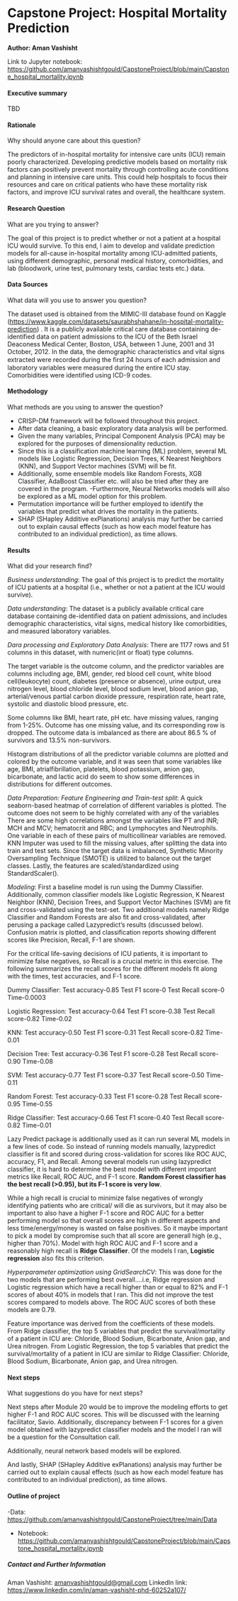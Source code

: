 # Capstone Project: Hospital Mortality Prediction
**Author: Aman Vashisht**

Link to Jupyter notebook: https://github.com/amanvashishtgould/CapstoneProject/blob/main/Capstone_hospital_mortality.ipynb 

#### Executive summary
TBD

#### Rationale
Why should anyone care about this question?

The predictors of in-hospital mortality for intensive care units (ICU) remain poorly characterized. Developing predictive models based on mortality risk factors can positively prevent mortality through controlling acute conditions and planning in intensive care units. This could help hospitals to focus their resources and care on critical patients who have these mortality risk factors, and improve ICU survival rates and overall, the healthcare system.

#### Research Question
What are you trying to answer?

The goal of this project is to predict whether or not a patient at a hospital ICU would survive. To this end, I aim to develop and validate prediction models for all-cause in-hospital mortality among ICU-admitted patients, using different demographic, personal medical history, comorbidities, and lab (bloodwork, urine test, pulmonary tests, cardiac tests etc.) data.

#### Data Sources
What data will you use to answer you question?

The dataset used is obtained from the MIMIC-III database found on Kaggle (https://www.kaggle.com/datasets/saurabhshahane/in-hospital-mortality-prediction) . It is a publicly available critical care database containing de-identified data on patient admissions to the ICU of the Beth Israel Deaconess Medical Center, Boston, USA, between 1 June, 2001 and 31 October, 2012. In the data, the demographic characteristics and vital signs extracted were recorded during the ﬁrst 24 hours of each admission and laboratory variables were measured during the entire ICU stay. Comorbidities were identified using ICD-9 codes.

#### Methodology
What methods are you using to answer the question?

- CRISP-DM framework will be followed throughout this project.
- After data cleaning, a basic exploratory data analysis will be performed.
- Given the many variables, Principal Component Analysis (PCA) may be explored for the purposes of dimensionality reduction.
- Since this is a classification machine learning (ML) problem, several ML models like Logistic Regression, Decision Trees, K Nearest Neighbors (KNN), and Support Vector machines (SVM) will be fit.
- Additionally, some ensemble models like Random Forests, XGB Classifier, AdaBoost Classifier etc. will also be tried after they are covered in the program.
-Furthermore, Neural Networks models will also be explored as a ML model option for this problem.
- Permutation importance will be further employed to identify the variables that predict what drives the mortality in the patients.
- SHAP (SHapley Additive exPlanations) analysis may further be carried out to explain causal effects (such as how each model feature has contributed to an individual prediction), as time allows.

#### Results
What did your research find?

*Business understanding*: The goal of this project is to predict the mortality of ICU patients at a hospital (i.e., whether or not a patient at the ICU would survive).

*Data understanding*: The dataset is a publicly available critical care database containing de-identified data on patient admissions, and includes demographic characteristics, vital signs, medical history like comorbidities, and measured laboratory variables.

*Dara processing and Exploratory Data Analysis*: 
There are 1177 rows and 51 columns in this dataset, with numeric(int or float) type columns.

The target variable is the outcome column, and the predictor variables are columns including age, BMI, gender, red blood cell count, white blood cell(leukocyte) count, diabetes (presence or absence), urine output, urea nitrogen level, blood chloride level, blood sodium level, blood anion gap, arterial/venous partial carbon dioxide pressure, respiration rate, heart rate, systolic and diastolic blood pressure, etc.

Some columns like BMI, heart rate, pH etc. have missing values, ranging from 1-25%. Outcome has one missing value, and its corresponding row is dropped. 
The outcome data is imbalanced as there are about 86.5 % of survivors and 13.5% non-survivors.

Histogram distributions of all the predictor variable columns are plotted and colored by the outcome variable, and it was seen that some variables like age, BMI, atrialfibrillation, platelets, blood potassium, anion gap, bicarbonate, and lactic acid do seem to show some differences in distributions for different outcomes.

*Data Preparation: Feature Engineering and Train-test split*:
A quick seaborn-based heatmap of correlation of different variables is plotted. The outcome does not seem to be highly correlated with any of the variables There are some high correlations amongst the variables like PT and INR; MCH and MCV; hematocrit and RBC; and Lymphocytes and Neutrophils. One variable in each of these pairs of multicollinear variables are removed. 
KNN Imputer was used to fill the missing values, after splitting the data into train and test sets. 
Since the target data is imbalanced, Synthetic Minority Oversampling Technique (SMOTE) is utilized to balance out the target classes. 
Lastly, the features are scaled/standardized using StandardScaler().

*Modeling*:
First a baseline model is run using the Dummy Classifier. Additionally, common classifier models like Logistic Regression, K Nearest Neighbor (KNN), Decision Trees, and Support Vector Machines (SVM) are fit and cross-validated using the test-set. Two additional models namely Ridge Classifier and Random Forests are also fit and cross-validated, after perusing a package called Lazypredict’s results (discussed below). Confusion matrix is plotted, and classification reports showing different scores like Precision, Recall, F-1 are shown.

For the critical life-saving decisions of ICU patients, it is important to minimize false negatives, so Recall is a crucial metric in this exercise. The following summarizes the recall scores for the different models fit along with the times, test accuracies, and F-1 score.

Dummy Classifier:
Test accuracy-0.85
Test F1 score-0
Test Recall score-0
Time-0.0003


Logistic Regression:
Test accuracy-0.64
Test F1 score-0.38
Test Recall score-0.82
Time-0.02


KNN:
Test accuracy-0.50
Test F1 score-0.31
Test Recall score-0.82
Time-0.01


Decision Tree:
Test accuracy-0.36
Test F1 score-0.28
Test Recall score-0.90
Time-0.08


SVM:
Test accuracy-0.77
Test F1 score-0.37
Test Recall score-0.50
Time-0.11


Random Forest:
Test accuracy-0.33
Test F1 score-0.28
Test Recall score-0.95
Time-0.55


Ridge Classifier:
Test accuracy-0.66
Test F1 score-0.40
Test Recall score-0.82
Time-0.01


Lazy Predict package is additionally used as it can run several ML models in a few lines of code. So instead of running models manually, lazypredict classifier is fit and scored during cross-validation for scores like ROC AUC, accuracy, F1, and Recall. Among several models run using lazypredict classifier, it is hard to determine the best model with different important metrics like Recall, ROC AUC, and F-1 score. **Random Forest classifier has the best recall (>0.95), but its F-1 score is very low**.

While a high recall is crucial to minimize false negatives of wrongly identifying patients who are critical/ will die as survivors, but it may also be important to also have a higher F-1 score and ROC AUC for a better performing model so that overall scores are high in different aspects and less time/energy/money is wasted on false positives. So it maybe important to pick a model by compromise such that all score are generall high (e.g., higher than 70%). Model with high ROC AUC and F-1 score and a reasonably high recall is **Ridge Classifier**. Of the models I ran, **Logistic regression** also fits this criterion.


*Hyperparameter optimization using GridSearchCV*:
This was done for the two models that are performing best overall....i.e, Ridge regression and Logistic regression which have a recall higher than or equal to 82% and F-1 scores of about 40% in models that I ran. This did not improve the test scores compared to models above. The ROC AUC scores of both these models are 0.79.

Feature importance was derived from the coefficients of these models. From Ridge classifier, the top 5 variables that predict the survival/mortality of a patient in ICU are:  Chloride, Blood Sodium, Bicarbonate, Anion gap, and Urea nitrogen. From Logistic Regression, the top 5 variables that predict the survival/mortality of a patient in ICU are similar to Ridge Classifier:  Chloride, Blood Sodium, Bicarbonate, Anion gap, and Urea nitrogen.


#### Next steps
What suggestions do you have for next steps?

Next steps after Module 20 would be to improve the modeling efforts to get higher F-1 and ROC AUC scores. This will be discussed with the learning facilitator, Savio. Additionally, discrepancy between F-1 scores for a given model obtained with lazypredict classifier models and the model I ran will be a question for the Consultation call.

Additionally, neural network based models will be explored. 

And lastly, SHAP (SHapley Additive exPlanations) analysis may further be carried out to explain causal effects (such as how each model feature has contributed to an individual prediction), as time allows.


#### Outline of project
-Data: https://github.com/amanvashishtgould/CapstoneProject/tree/main/Data 
- Notebook: https://github.com/amanvashishtgould/CapstoneProject/blob/main/Capstone_hospital_mortality.ipynb 

##### Contact and Further Information
Aman Vashisht: amanvashishtgould@gmail.com
LinkedIn link: https://www.linkedin.com/in/aman-vashisht-phd-60252a107/ 

